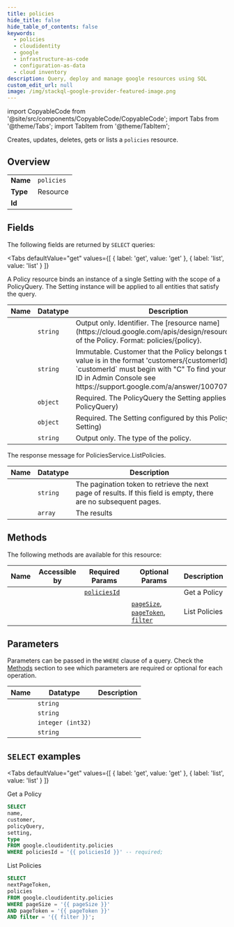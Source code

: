 ```yaml
--- 
title: policies
hide_title: false
hide_table_of_contents: false
keywords:
  - policies
  - cloudidentity
  - google
  - infrastructure-as-code
  - configuration-as-data
  - cloud inventory
description: Query, deploy and manage google resources using SQL
custom_edit_url: null
image: /img/stackql-google-provider-featured-image.png
---
```


import CopyableCode from '@site/src/components/CopyableCode/CopyableCode';
import Tabs from '@theme/Tabs';
import TabItem from '@theme/TabItem';

Creates, updates, deletes, gets or lists a <code>policies</code> resource.

## Overview
<table><tbody>
<tr><td><b>Name</b></td><td><code>policies</code></td></tr>
<tr><td><b>Type</b></td><td>Resource</td></tr>
<tr><td><b>Id</b></td><td><CopyableCode code="google.cloudidentity.policies" /></td></tr>
</tbody></table>

## Fields

The following fields are returned by `SELECT` queries:

<Tabs
    defaultValue="get"
    values={[
        { label: 'get', value: 'get' },
        { label: 'list', value: 'list' }
    ]}
>
<TabItem value="get">

A Policy resource binds an instance of a single Setting with the scope of a PolicyQuery. The Setting instance will be applied to all entities that satisfy the query.

<table>
<thead>
    <tr>
    <th>Name</th>
    <th>Datatype</th>
    <th>Description</th>
    </tr>
</thead>
<tbody>
<tr>
    <td><CopyableCode code="name" /></td>
    <td><code>string</code></td>
    <td>Output only. Identifier. The [resource name](https://cloud.google.com/apis/design/resource_names) of the Policy. Format: policies/&#123;policy&#125;.</td>
</tr>
<tr>
    <td><CopyableCode code="customer" /></td>
    <td><code>string</code></td>
    <td>Immutable. Customer that the Policy belongs to. The value is in the format 'customers/&#123;customerId&#125;'. The `customerId` must begin with "C" To find your customer ID in Admin Console see https://support.google.com/a/answer/10070793.</td>
</tr>
<tr>
    <td><CopyableCode code="policyQuery" /></td>
    <td><code>object</code></td>
    <td>Required. The PolicyQuery the Setting applies to. (id: PolicyQuery)</td>
</tr>
<tr>
    <td><CopyableCode code="setting" /></td>
    <td><code>object</code></td>
    <td>Required. The Setting configured by this Policy. (id: Setting)</td>
</tr>
<tr>
    <td><CopyableCode code="type" /></td>
    <td><code>string</code></td>
    <td>Output only. The type of the policy.</td>
</tr>
</tbody>
</table>
</TabItem>
<TabItem value="list">

The response message for PoliciesService.ListPolicies.

<table>
<thead>
    <tr>
    <th>Name</th>
    <th>Datatype</th>
    <th>Description</th>
    </tr>
</thead>
<tbody>
<tr>
    <td><CopyableCode code="nextPageToken" /></td>
    <td><code>string</code></td>
    <td>The pagination token to retrieve the next page of results. If this field is empty, there are no subsequent pages.</td>
</tr>
<tr>
    <td><CopyableCode code="policies" /></td>
    <td><code>array</code></td>
    <td>The results</td>
</tr>
</tbody>
</table>
</TabItem>
</Tabs>

## Methods

The following methods are available for this resource:

<table>
<thead>
    <tr>
    <th>Name</th>
    <th>Accessible by</th>
    <th>Required Params</th>
    <th>Optional Params</th>
    <th>Description</th>
    </tr>
</thead>
<tbody>
<tr>
    <td><a href="#get"><CopyableCode code="get" /></a></td>
    <td><CopyableCode code="select" /></td>
    <td><a href="#parameter-policiesId"><code>policiesId</code></a></td>
    <td></td>
    <td>Get a Policy</td>
</tr>
<tr>
    <td><a href="#list"><CopyableCode code="list" /></a></td>
    <td><CopyableCode code="select" /></td>
    <td></td>
    <td><a href="#parameter-pageSize"><code>pageSize</code></a>, <a href="#parameter-pageToken"><code>pageToken</code></a>, <a href="#parameter-filter"><code>filter</code></a></td>
    <td>List Policies</td>
</tr>
</tbody>
</table>

## Parameters

Parameters can be passed in the `WHERE` clause of a query. Check the [Methods](#methods) section to see which parameters are required or optional for each operation.

<table>
<thead>
    <tr>
    <th>Name</th>
    <th>Datatype</th>
    <th>Description</th>
    </tr>
</thead>
<tbody>
<tr id="parameter-policiesId">
    <td><CopyableCode code="policiesId" /></td>
    <td><code>string</code></td>
    <td></td>
</tr>
<tr id="parameter-filter">
    <td><CopyableCode code="filter" /></td>
    <td><code>string</code></td>
    <td></td>
</tr>
<tr id="parameter-pageSize">
    <td><CopyableCode code="pageSize" /></td>
    <td><code>integer (int32)</code></td>
    <td></td>
</tr>
<tr id="parameter-pageToken">
    <td><CopyableCode code="pageToken" /></td>
    <td><code>string</code></td>
    <td></td>
</tr>
</tbody>
</table>

## `SELECT` examples

<Tabs
    defaultValue="get"
    values={[
        { label: 'get', value: 'get' },
        { label: 'list', value: 'list' }
    ]}
>
<TabItem value="get">

Get a Policy

```sql
SELECT
name,
customer,
policyQuery,
setting,
type
FROM google.cloudidentity.policies
WHERE policiesId = '{{ policiesId }}' -- required;
```
</TabItem>
<TabItem value="list">

List Policies

```sql
SELECT
nextPageToken,
policies
FROM google.cloudidentity.policies
WHERE pageSize = '{{ pageSize }}'
AND pageToken = '{{ pageToken }}'
AND filter = '{{ filter }}';
```
</TabItem>
</Tabs>
